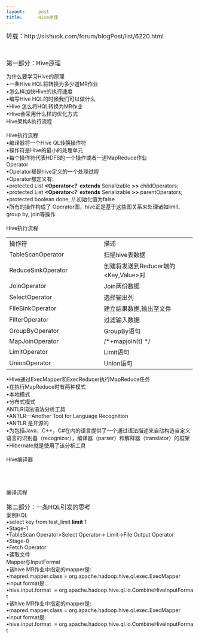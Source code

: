 ```yaml
---
layout:     post
title:      Hive原理
---
```

<div id="article_content" class="article_content clearfix csdn-tracking-statistics" data-pid="blog" data-mod="popu_307" data-dsm="post">
								            <link rel="stylesheet" href="https://csdnimg.cn/release/phoenix/template/css/ck_htmledit_views-f76675cdea.css">
						<div class="htmledit_views" id="content_views">
                
<p><span class="bold" style="font-size:16px;">转载：http://sishuok.com/forum/blogPost/list/6220.html<br></span></p>
<p><span class="bold" style="font-size:16px;"><br></span></p>
<p><span class="bold" style="font-size:16px;">第一部分：Hive原理</span> </p>
<div>
<div class="O"><span class="bold">为什么要学习<span lang="en-us" xml:lang="en-us">Hive</span>的原理</span> </div>
<div class="O">
<div>•一条Hive HQL将转换为多少道MR作业 </div>
<div>•怎么样加快Hive的执行速度 </div>
<div>•编写Hive HQL的时候我们可以做什么 </div>
<div>•Hive 怎么将HQL转换为MR作业 </div>
<div>•Hive会采用什么样的优化方式 </div>
<div>
<div class="O"><span class="bold"><span lang="en-us" xml:lang="en-us">Hive</span>架构<span lang="en-us" xml:lang="en-us">&amp;</span>执行流程</span>
</div>
<img src="http://sishuok.com/forum/upload/2012/10/23/6c2201a92e7af60fc884cfc537e5b1a6__1.JPG" alt=""></div>
<div> 
<div class="O"><span class="bold"><span lang="en-us" xml:lang="en-us">Hive</span>执行流程</span> </div>
</div>
<div>
<div class="O">
<div>•编译器将一个Hive QL转换操作符 </div>
<div>•操作符是Hive的最小的处理单元 </div>
<div>•每个操作符代表HDFS的一个操作或者一道MapReduce作业 </div>
<div><span class="bold">Operator</span> </div>
</div>
<div>
<div class="O">•Operator都是hive定义的一个处理过程 </div>
<div class="O">•Operator都定义有: </div>
<div class="O1">•protected List <strong>&lt;Operator&lt;?  extends</strong> Serializable
<strong>&gt;&gt;</strong> childOperators;  </div>
<div class="O1">•protected List <strong>&lt;Operator&lt;?  extends</strong> Serializable
<strong>&gt;&gt;</strong> parentOperators;  </div>
<div class="O1">•protected boolean done; // 初始化值为false </div>
<div class="O">•所有的操作构成了 Operator图，hive正是基于这些图关系来处理诸如limit, group by, join等操作 </div>
<div class="O"><img src="http://sishuok.com/forum/upload/2012/10/23/28782d300a2b4aa93dfb6573b0ba90fb__3.JPG" alt=""></div>
<div class="O"> 
<div class="O"><span class="bold"><span lang="en-us" xml:lang="en-us">Hive</span>执行流程</span> </div>
<div class="O">
<table dir="ltr" cellspacing="0" cellpadding="0" style="width:499px;"><tbody><tr><td width="250" height="23">
<div>操作符 </div>
</td>
<td width="250" height="23">
<div>描述 </div>
</td>
</tr><tr><td width="250" height="23">
<div>TableScanOperator </div>
</td>
<td width="250" height="23">
<div>扫描hive表数据 </div>
</td>
</tr><tr><td width="250" height="40">
<div>ReduceSinkOperator </div>
</td>
<td width="250" height="40">
<div>创建将发送到Reducer端的&lt;Key,Value&gt;对 </div>
</td>
</tr><tr><td width="250" height="23">
<div>JoinOperator </div>
</td>
<td width="250" height="23">
<div>Join两份数据 </div>
</td>
</tr><tr><td width="250" height="23">
<div>SelectOperator </div>
</td>
<td width="250" height="23">
<div>选择输出列 </div>
</td>
</tr><tr><td width="250" height="23">
<div>FileSinkOperator </div>
</td>
<td width="250" height="23">
<div>建立结果数据,输出至文件 </div>
</td>
</tr><tr><td width="250" height="23">
<div>FilterOperator </div>
</td>
<td width="250" height="23">
<div>过滤输入数据 </div>
</td>
</tr><tr><td width="250" height="23">
<div>GroupByOperator </div>
</td>
<td width="250" height="23">
<div>GroupBy语句 </div>
</td>
</tr><tr><td width="250" height="23">
<div>MapJoinOperator </div>
</td>
<td width="250" height="23">
<div>/*+mapjoin(t) */ </div>
</td>
</tr><tr><td width="250" height="23">
<div>LimitOperator </div>
</td>
<td width="250" height="23">
<div>Limit语句 </div>
</td>
</tr><tr><td width="250" height="23">
<div>UnionOperator </div>
</td>
<td width="250" height="23">
<div>Union语句 </div>
</td>
</tr></tbody></table></div>
</div>
</div>
<div>
<div class="O">•Hive通过ExecMapper和ExecReducer执行MapReduce任务 </div>
<div class="O">•在执行MapReduce时有两种模式 </div>
<div class="O1">•本地模式 </div>
<div class="O1">•分布式模式 </div>
<div class="O">
<div class="O"><span class="bold"><span lang="en-us" xml:lang="en-us">ANTLR</span>词法语法分析工具</span> </div>
<div class="O">
<div>•ANTLR—Another Tool for Language Recognition </div>
<div>•ANTLR 是开源的 </div>
<div>•为包括Java，C++，C#在内的语言提供了一个通过语法描述来自动构造自定义语言的识别器（recognizer），编译器（parser）和解释器（translator）的框架
</div>
<div>•Hibernate就是使用了该分析工具 </div>
<div>  </div>
</div>
<div class="O"><span class="bold"><span lang="en-us" xml:lang="en-us">Hive</span>编译器</span> </div>
  <img src="http://sishuok.com/forum/upload/2012/10/23/53050ac67d8e2661a8bfe7a903d1a2ca__4.JPG" alt=""></div>
<div class="O">  <img src="http://sishuok.com/forum/upload/2012/10/23/c7c53345c7114fbe5b0d2382556a4f37__5.JPG" alt=""></div>
</div>
  </div>
<div> 
<div class="O"><span class="bold">编译流程</span> </div>
</div>
</div>
</div>
<div>  <img src="http://sishuok.com/forum/upload/2012/10/23/4addc6b930b9971f8d055c2a57703c2a__6.JPG" alt=""></div>
<div><img src="http://sishuok.com/forum/upload/2012/10/23/6bd81700b66b9ec610bf8b23d97f0234__7.JPG" alt=""></div>
<div><span class="bold" style="font-size:16px;">第二部分：一条HQL引发的思考</span></div>
<div>
<div class="O"><span class="bold">案例<span lang="en-us" xml:lang="en-us">HQL</span></span> </div>
</div>
<div>
<div class="O">
<div>
<div class="O">•select key from test_limit <strong>limit</strong> 1 </div>
<div class="O">•Stage-1 </div>
<div class="O1">•TableScan Operator&gt;Select Operator-&gt; Limit-&gt;File Output Operator
</div>
<div class="O">•Stage-0 </div>
<div class="O1">•Fetch Operator </div>
<div class="O1">•读取文件 </div>
<div class="O">
<div class="O"><span class="bold"><span lang="en-us" xml:lang="en-us">Mapper</span>与<span lang="en-us" xml:lang="en-us">InputFormat</span></span>
</div>
<div>
<div class="O">•该hive MR作业中指定的mapper是: </div>
<div class="O1">•mapred.mapper.class = org.apache.hadoop.hive.ql.exec.ExecMapper </div>
<div class="O">•input format是: </div>
<div class="O1">•hive.input.format  = org.apache.hadoop.hive.ql.io.CombineHiveInputFormat 
</div>
<div class="O">
<div>
<div class="O">•该hive MR作业中指定的mapper是: </div>
<div class="O1">•mapred.mapper.class = org.apache.hadoop.hive.ql.exec.ExecMapper </div>
<div class="O">•input format是: </div>
<div class="O1">•hive.input.format  = org.apache.hadoop.hive.ql.io.CombineHiveInputFormat 
</div>
<div class="O">  </div>
</div>
<br></div>
</div>
</div>
</div>
</div>
</div>
            </div>
                </div>